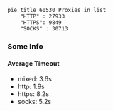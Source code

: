 
```mermaid
pie title 60530 Proxies in list
    "HTTP" : 27933
    "HTTPS": 9849
    "SOCKS" : 30713
```

### Some Info
#### Average Timeout

- mixed: 3.6s
- http: 1.9s
- https: 8.2s
- socks: 5.2s